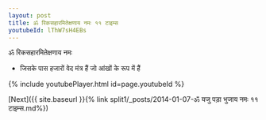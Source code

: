 ```yaml
---
layout: post
title: ॐ रिकसहारमितेक्षणाय नमः ११ टाइम्स
youtubeId: lThW7sH4EBs
---
```

 
 
 ॐ रिकसहारमितेक्षणाय नमः  
 
 -  जिसके पास हजारों वेद मंत्र हैं जो आंखों के रूप में हैं 
 
  
 
  
 
 
 
 
 
 


{% include youtubePlayer.html id=page.youtubeId %}
 
[Next]({{ site.baseurl }}{% link  split1/_posts/2014-01-07-ॐ यजु पड़ा भुजाय नमः ११ टाइम्स.md%})
 
